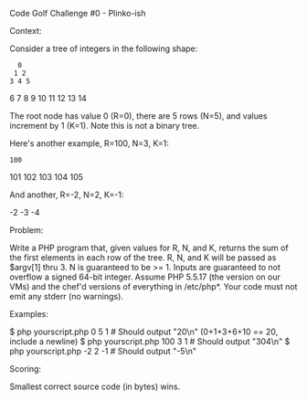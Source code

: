 Code Golf Challenge #0 - Plinko-ish

Context:

Consider a tree of integers in the following shape:

      0
     1 2
    3 4 5
   6 7 8 9
10 11 12 13 14

The root node has value 0 (R=0), there are 5 rows (N=5), and values increment by 1 (K=1). Note this is not a binary tree.

Here's another example, R=100, N=3, K=1:

    100
  101 102
103 104 105

And another, R=-2, N=2, K=-1:

  -2
-3 -4

Problem:

Write a PHP program that, given values for R, N, and K, returns the sum of the first elements in each row of the tree. R, N, and K will be passed as $argv[1] thru 3. N is guaranteed to be >= 1. Inputs are guaranteed to not overflow a signed 64-bit integer. Assume PHP 5.5.17 (the version on our VMs) and the chef'd versions of everything in /etc/php*. Your code must not emit any stderr (no warnings).

Examples:

$ php yourscript.php 0 5 1 # Should output "20\n" (0+1+3+6+10 == 20, include a newline)
$ php yourscript.php 100 3 1 # Should output "304\n"
$ php yourscript.php -2 2 -1 # Should output "-5\n"

Scoring:

Smallest correct source code (in bytes) wins.